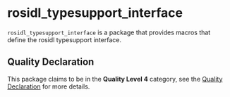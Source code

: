 # rosidl_typesupport_interface

`rosidl_typesupport_interface` is a package that provides macros that define the rosidl typesupport interface.

## Quality Declaration

This package claims to be in the **Quality Level 4** category, see the [Quality Declaration](QUALITY_DECLARATION.md) for more details.
